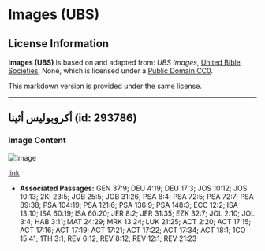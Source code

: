 # Images (UBS)

## License Information

**Images (UBS)** is based on and adapted from: _UBS Images_, [United Bible Societies](https://unitedbiblesocieties.org/), None, which is licensed under a [Public Domain CC0](https://creativecommons.org/public-domain/cc0/).

This markdown version is provided under the same license.



--------------------------------

## أكروبوليس أثينا (id: 293786)

### Image Content

![Image](https://cdn.aquifer.bible/aquifer-content/resources/Media/WEB-0005_acropolis_athens.jpg)

[link](https://cdn.aquifer.bible/aquifer-content/resources/Media/WEB-0005_acropolis_athens.jpg)

* **Associated Passages:** GEN 37:9; DEU 4:19; DEU 17:3; JOS 10:12; JOS 10:13; 2KI 23:5; JOB 25:5; JOB 31:26; PSA 8:4; PSA 72:5; PSA 72:7; PSA 89:38; PSA 104:19; PSA 121:6; PSA 136:9; PSA 148:3; ECC 12:2; ISA 13:10; ISA 60:19; ISA 60:20; JER 8:2; JER 31:35; EZK 32:7; JOL 2:10; JOL 3:4; HAB 3:11; MAT 24:29; MRK 13:24; LUK 21:25; ACT 2:20; ACT 17:15; ACT 17:16; ACT 17:19; ACT 17:21; ACT 17:22; ACT 17:34; ACT 18:1; 1CO 15:41; 1TH 3:1; REV 6:12; REV 8:12; REV 12:1; REV 21:23

